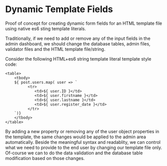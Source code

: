# Dynamic Template Fields
Proof of concept for creating dynamic form fields for an HTML template file using native es6 sting template literals.

Traditionally, if we need to add or remove any of the input fields in the admin dashboard, we should change the database tables, admin files, validator files and the HTML template file/string.

Consider the following HTML+es6 string template literal template style code:
```
<table>
    <tbody>
	${ post.users.map( user => `
          <tr>
             <td>${ user.ID }</td>
             <td>${ user.firstname }</td>
             <td>${ user.lastname }</td>
             <td>${ user.register_date }</td>
          </tr>
	`)}
    </tbody>
</table>
 ```
By adding a new property or removing any of the user object properties in the template, the same changes would be applied to the admin area automatically.
Beside the meaningful syntax and readablity, we can control what we need to provide to the end user by changing our template file only.
Of-course we can to do the data validation and the database table modification based on those changes.
